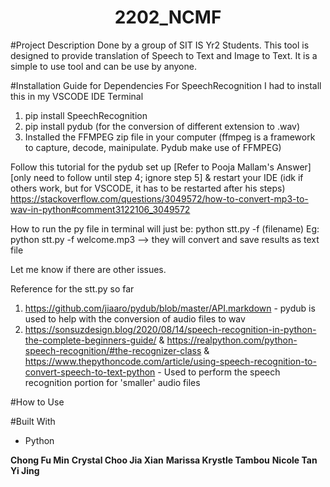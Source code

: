<h1 align="center">2202_NCMF</h1>

#Project Description
Done by a group of SIT IS Yr2 Students. This tool is designed to provide translation of Speech to Text and Image to Text. It is a simple to use tool and can be use by anyone.

#Installation Guide for Dependencies
For SpeechRecognition I had to install this in my VSCODE IDE Terminal
1. pip install SpeechRecognition
2. pip install pydub (for the conversion of different extension to .wav)
3. Installed the FFMPEG zip file in your computer (ffmpeg is a framework to capture, decode, mainipulate. Pydub make use of FFMPEG)

Follow this tutorial for the pydub set up [Refer to Pooja Mallam's Answer] [only need to follow until step 4; ignore step 5] & restart your IDE (idk if others work, but for VSCODE, it has to be restarted after his steps)
 https://stackoverflow.com/questions/3049572/how-to-convert-mp3-to-wav-in-python#comment3122106_3049572

How to run the py file in terminal will just be: python stt.py -f (filename) 
Eg: python stt.py -f welcome.mp3 --> they will convert and save results as text file

Let me know if there are other issues. 

Reference for the stt.py so far
1. https://github.com/jiaaro/pydub/blob/master/API.markdown - pydub is used to help with the conversion of audio files to wav 
2. https://sonsuzdesign.blog/2020/08/14/speech-recognition-in-python-the-complete-beginners-guide/ & https://realpython.com/python-speech-recognition/#the-recognizer-class & https://www.thepythoncode.com/article/using-speech-recognition-to-convert-speech-to-text-python - Used to perform the speech recognition portion for 'smaller' audio files 

#How to Use

#Built With 
- Python

**Chong Fu Min**
**Crystal Choo Jia Xian**
**Marissa Krystle Tambou**
**Nicole Tan Yi Jing**
